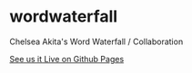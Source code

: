 wordwaterfall
=============

 Chelsea Akita's Word Waterfall / Collaboration
 
 [See us it Live on Github Pages][live-link]
 
 [live-link]: http://bheithaus.github.io/wordwaterfall/
